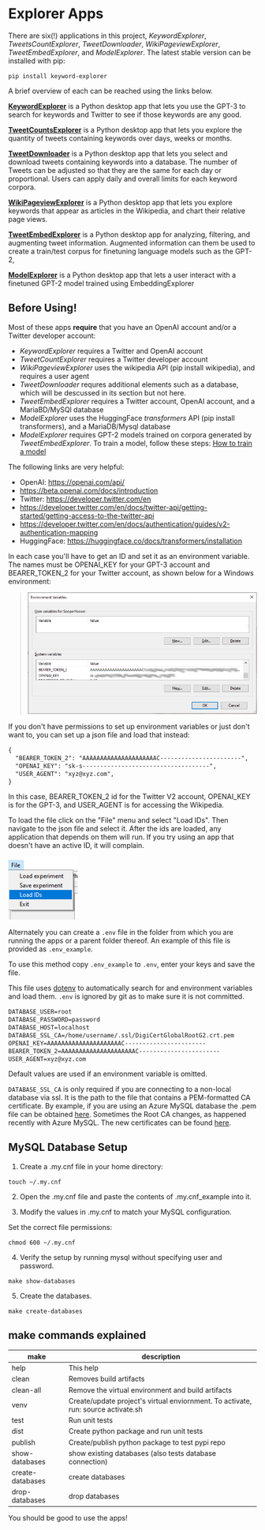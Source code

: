 Explorer Apps
====================================

There are six(!) applications in this project, _KeywordExplorer_, _TweetsCountExplorer_, _TweetDownloader_,  _WikiPageviewExplorer_, _TweetEmbedExplorer_, and _ModelExplorer_. The latest stable version can be installed with pip:

    pip install keyword-explorer

A brief overview of each can be reached using the links below. 

[**KeywordExplorer**](./markup/KeywordExplorer.md) is a Python desktop app that lets you use the GPT-3 to search for keywords and Twitter to see if those keywords are any good.

[**TweetCountsExplorer**](./markup/TweetsCountExplorer.md) is a Python desktop app that lets you explore the quantity of tweets containing keywords over days, weeks or months.

[**TweetDownloader**](./markup/TweetDownloader.md) is a Python desktop app that lets you select and download tweets containing keywords into a database. The number of Tweets can be adjusted so that they are the same for each day or proportional. Users can apply daily and overall limits for each keyword corpora.

[**WikiPageviewExplorer**](./markup/WikiPageviewExplorer.md) is a Python desktop app that lets you explore keywords that appear as articles in the Wikipedia, and chart their relative page views.

[**TweetEmbedExplorer**](./markup/TweetEmbedExplorer.md) is a Python desktop app for analyzing, filtering, and augmenting tweet information. Augmented information can them be used to create a train/test corpus for finetuning language models such as the GPT-2,

[**ModelExplorer**](./markup/ModelExplorer.md) is a Python desktop app that lets a user interact with a finetuned GPT-2 model trained using EmbeddingExplorer

## Before Using! <span id = "before-using"/>

Most of these apps **require** that you have an OpenAI account and/or a Twitter developer account:

* _KeywordExplorer_ requires a Twitter and OpenAI account
* _TweetCountExplorer_ requires a Twitter developer account
* _WikiPageviewExplorer_ uses the wikipedia API (pip install wikipedia), and requires a user agent
* _TweetDownloader_ requres additional elements such as a database, which will be descussed in its section but not here. 
* _TweetEmbedExplorer_ requires a Twitter account, OpenAI account, and a MariaBD/MySQl database
* _ModelExplorer_ uses the HuggingFace _transformers_ API (pip install transformers), and a MariaDB/Mysql database
* _ModelExplorer_ requires GPT-2 models trained on corpora generated by _TweetEmbedExplorer_. To train a model, follow these steps: [How to train a model](./markup/model_train.md)

The following links are very helpful:

- OpenAI: https://openai.com/api/
- https://beta.openai.com/docs/introduction
- Twitter: https://developer.twitter.com/en
- https://developer.twitter.com/en/docs/twitter-api/getting-started/getting-access-to-the-twitter-api
- https://developer.twitter.com/en/docs/authentication/guides/v2-authentication-mapping
- HuggingFace: https://huggingface.co/docs/transformers/installation

In each case you'll have to get an ID and set it as an environment variable. The names must be OPENAI_KEY for your GPT-3 account and BEARER_TOKEN_2 for your Twitter account, as shown below for a Windows environment:

>![Environment variables](./images/environment_vars.png)

If you don't have permissions to set up environment variables or just don't want to, you can set up a json file and load that instead:

```
{
  "BEARER_TOKEN_2": "AAAAAAAAAAAAAAAAAAAAAC-----------------------",
  "OPENAI_KEY": "sk-s------------------------------------",
  "USER_AGENT": "xyz@xyz.com",
}
```

In this case, BEARER_TOKEN_2 id for the Twitter V2 account, OPENAI_KEY is for the GPT-3, and USER_AGENT is for accessing the Wikipedia. 

To load the file click on the "File" menu and select "Load IDs". Then navigate to the json file and select it. After the ids are loaded, any application that depends on them will run. If you try using an app that doesn't have an active ID, it will complain.

![LoadID](./images/load_id.png)


Alternately you can create a `.env` file in the folder from which you are running the apps or a parent folder thereof.
An example of this file is provided as `.env_example`.  

To use this method copy `.env_example` to `.env`,  enter your keys and save the file.  

This file uses [dotenv](https://pypi.org/project/python-dotenv/) to automatically search for and environment variables and load them.
`.env` is ignored by git as to make sure it is not committed.

```
DATABASE_USER=root
DATABASE_PASSWORD=password
DATABASE_HOST=localhost
DATABASE_SSL_CA=/home/username/.ssl/DigiCertGlobalRootG2.crt.pem
OPENAI_KEY=AAAAAAAAAAAAAAAAAAAAAC-----------------------
BEARER_TOKEN_2=AAAAAAAAAAAAAAAAAAAAAC-----------------------
USER_AGENT=xyz@xyz.com
```

Default values are used if an environment variable is omitted.

`DATABASE_SSL_CA` is only required if you are connecting to a non-local database via ssl.  It is the path to the file that contains a PEM-formatted CA certificate.
By example, if you are using an Azure MySQL database the .pem file can be obtained [here](https://learn.microsoft.com/en-us/azure/mysql/single-server/how-to-configure-ssl).
Sometimes the Root CA changes, as happened recently with Azure MySQL.  The new certificates can be found [here](https://learn.microsoft.com/en-us/azure/mysql/single-server/concepts-certificate-rotation).

## MySQL Database Setup

1. Create a .my.cnf file in your home directory:

```{bash}
touch ~/.my.cnf
```

2. Open the .my.cnf file and paste the contents of .my.cnf_example into it.

3. Modify the values in .my.cnf to match your MySQL configuration.

Set the correct file permissions:

```{bash}
chmod 600 ~/.my.cnf
```

4. Verify the setup by running mysql without specifying user and password.

```{bash}
make show-databases
```

5. Create the databases.

```{bash}
make create-databases
```

## make commands explained

|make|description|
|---|---|
|help             |This help|
|clean            |Removes build artifacts|
|clean-all        |Remove the virtual environment and build artifacts|
|venv             |Create/update project's virtual enviornment. To activate, run: source activate.sh|
|test             |Run unit tests|
|dist             |Create python package and run unit tests|
|publish          |Create/publish python package to test pypi repo|
|show-databases   |show existing databases (also tests database connection)|
|create-databases |create databases|
|drop-databases   |drop databases|

You should be good to use the apps!

